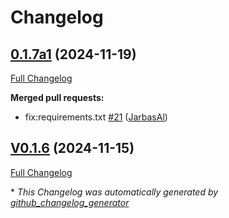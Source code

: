 # Changelog

## [0.1.7a1](https://github.com/OpenVoiceOS/ovos-skill-confucius-quotes/tree/0.1.7a1) (2024-11-19)

[Full Changelog](https://github.com/OpenVoiceOS/ovos-skill-confucius-quotes/compare/V0.1.6...0.1.7a1)

**Merged pull requests:**

- fix:requirements.txt [\#21](https://github.com/OpenVoiceOS/ovos-skill-confucius-quotes/pull/21) ([JarbasAl](https://github.com/JarbasAl))

## [V0.1.6](https://github.com/OpenVoiceOS/ovos-skill-confucius-quotes/tree/V0.1.6) (2024-11-15)

[Full Changelog](https://github.com/OpenVoiceOS/ovos-skill-confucius-quotes/compare/0.1.6...V0.1.6)



\* *This Changelog was automatically generated by [github_changelog_generator](https://github.com/github-changelog-generator/github-changelog-generator)*
